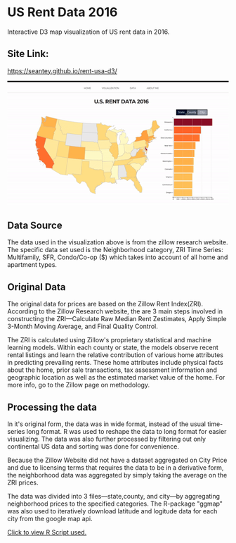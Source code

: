 # US Rent Data 2016
Interactive D3 map visualization of US rent data in 2016.

## Site Link:
https://seantey.github.io/rent-usa-d3/

![Visualization GIF](./img/rent2016_d3.gif)

## Data Source

The data used in the visualization above is from the zillow research website. The specific data set used is the Neighborhood category, ZRI Time Series: Multifamily, SFR, Condo/Co-op ($) which takes into account of all home and apartment types.

## Original Data

The original data for prices are based on the Zillow Rent Index(ZRI). According to the Zillow Research website, the are 3 main steps involved in constructing the ZRI—Calculate Raw Median Rent Zestimates, Apply Simple 3-Month Moving Average, and Final Quality Control.

The ZRI is calculated using Zillow's proprietary statistical and machine learning models. Within each county or state, the models observe recent rental listings and learn the relative contribution of various home attributes in predicting prevailing rents. These home attributes include physical facts about the home, prior sale transactions, tax assessment information and geographic location as well as the estimated market value of the home. For more info, go to the Zillow page on methodology.

## Processing the data

In it's original form, the data was in wide format, instead of the usual time-series long format. R was used to reshape the data to long format for easier visualizing. The data was also further processed by filtering out only continental US data and sorting was done for convenience.

Because the Zillow Website did not have a dataset aggregated on City Price and due to licensing terms that requires the data to be in a derivative form, the neighborhood data was aggregated by simply taking the average on the ZRI prices.

The data was divided into 3 files—state,county, and city—by aggregating neighborhood prices to the specified categories. The R-package "ggmap" was also used to iteratively download latitude and logitude data for each city from the google map api.

[Click to view R Script used.](https://seantey.github.io/rent-usa-d3/zillowR.txt)